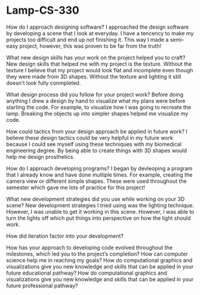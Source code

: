 # Lamp-CS-330

 How do I approach designing software?
 I approached the design software by developing a scene that I look at everyday. I have a tencency to make my projects too difficult and end up not finishing it. This way I made a semi- easy project, however, this was proven to be far from the truth! 
 
What new design skills has your work on the project helped you to craft?
New design skills that helped me with my project is the texture. Without the texture I believe that my project would look flat and incomplete even though they were made from 3D shapes. Without the texture and lighting it still doesn't look fully conmpleted. 

What design process did you follow for your project work?
Before doing anything I drew a design by hand to visualize what my plans were before starting the code. For example, to visualize how I was going to recreate the lamp. Breaking the objects up into simpler shapes helped me visualize my code. 

How could tactics from your design approach be applied in future work?
I believe these design tactics could be very helpful in my future work because I could see myself using these techniques with my biomedical engineering degree. By being able to create things with 3D shapes would help me design prosthetics. 

How do I approach developing programs?
I began by devleoping a program that I already know and have done multiple times. For example, creating the camera view or different simple shapes. These were used throughout the semester which gave me lots of practice for this project! 

What new development strategies did you use while working on your 3D scene?
New development strategies I tried using was the lighting technique. However, I was unable to get it working in this scene. However, I was able to turn the lights off which put things into perspective on how the light should work.

How did iteration factor into your development?

How has your approach to developing code evolved throughout the milestones, which led you to the project’s completion?
How can computer science help me in reaching my goals?
How do computational graphics and visualizations give you new knowledge and skills that can be applied in your future educational pathway?
How do computational graphics and visualizations give you new knowledge and skills that can be applied in your future professional pathway?
